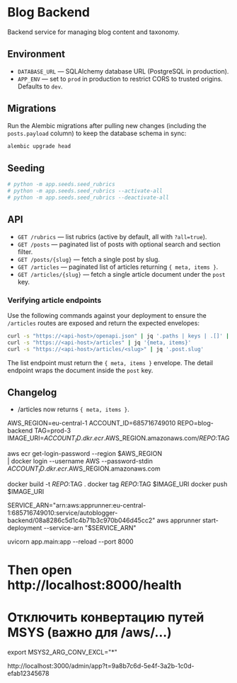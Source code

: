 # Blog Backend

Backend service for managing blog content and taxonomy.

## Environment

- `DATABASE_URL` — SQLAlchemy database URL (PostgreSQL in production).
- `APP_ENV` — set to `prod` in production to restrict CORS to trusted origins. Defaults to `dev`.

## Migrations

Run the Alembic migrations after pulling new changes (including the `posts.payload`
column) to keep the database schema in sync:

```sh
alembic upgrade head
```

## Seeding

```sh
# python -m app.seeds.seed_rubrics
# python -m app.seeds.seed_rubrics --activate-all
# python -m app.seeds.seed_rubrics --deactivate-all
```

## API

- `GET /rubrics` — list rubrics (active by default, all with `?all=true`).
- `GET /posts` — paginated list of posts with optional search and section filter.
- `GET /posts/{slug}` — fetch a single post by slug.
- `GET /articles` — paginated list of articles returning `{ meta, items }`.
- `GET /articles/{slug}` — fetch a single article document under the `post` key.

### Verifying article endpoints

Use the following commands against your deployment to ensure the `/articles` routes
are exposed and return the expected envelopes:

```sh
curl -s "https://<api-host>/openapi.json" | jq '.paths | keys | .[]' | grep '/articles'
curl -s "https://<api-host>/articles" | jq '{meta, items}'
curl -s "https://<api-host>/articles/<slug>" | jq '.post.slug'
```

The list endpoint must return the `{ meta, items }` envelope. The detail endpoint
wraps the document inside the `post` key.

## Changelog

- /articles now returns `{ meta, items }`.

AWS_REGION=eu-central-1
ACCOUNT_ID=685716749010
REPO=blog-backend
TAG=prod-3
IMAGE_URI=$ACCOUNT_ID.dkr.ecr.$AWS_REGION.amazonaws.com/$REPO:$TAG

aws ecr get-login-password --region $AWS_REGION \
 | docker login --username AWS --password-stdin $ACCOUNT_ID.dkr.ecr.$AWS_REGION.amazonaws.com

docker build -t $REPO:$TAG .
docker tag  $REPO:$TAG $IMAGE_URI
docker push $IMAGE_URI

SERVICE_ARN="arn:aws:apprunner:eu-central-1:685716749010:service/autoblogger-backend/08a8286c5d1c4b71b3c970b046d45cc2"
aws apprunner start-deployment --service-arn "$SERVICE_ARN"

uvicorn app.main:app --reload --port 8000
# Then open http://localhost:8000/health

# Отключить конвертацию путей MSYS (важно для /aws/...)
export MSYS2_ARG_CONV_EXCL="*"

http://localhost:3000/admin/app?t=9a8b7c6d-5e4f-3a2b-1c0d-efab12345678
